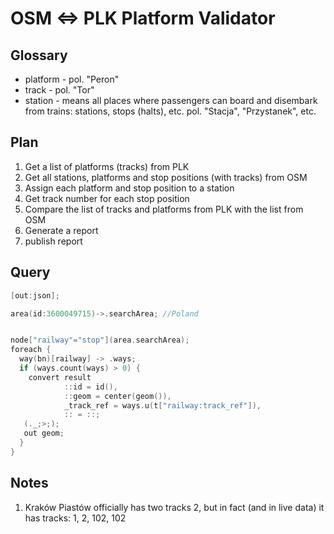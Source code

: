 # OSM <=> PLK Platform Validator

## Glossary
- platform - pol. "Peron"
- track - pol. "Tor"
- station - means all places where passengers can board and disembark from trains: stations, stops (halts), etc. pol. "Stacja", "Przystanek", etc.

## Plan
1. Get a list of platforms (tracks) from PLK
1. Get all stations, platforms and stop positions (with tracks) from OSM
1. Assign each platform and stop position to a station
1. Get track number for each stop position
1. Compare the list of tracks and platforms from PLK with the list from OSM
1. Generate a report
1. publish report

## Query
```c
[out:json];

area(id:3600049715)->.searchArea; //Poland


node["railway"="stop"](area.searchArea);
foreach {
  way(bn)[railway] -> .ways;
  if (ways.count(ways) > 0) {
    convert result
      		::id = id(),
    		::geom = center(geom()),
    		_track_ref = ways.u(t["railway:track_ref"]),
            :: = ::;
   (._;>;);
   out geom;
  }
}
```

## Notes
1. Kraków Piastów officially has two tracks 2, but in fact (and in live data) it has tracks: 1, 2, 102, 102